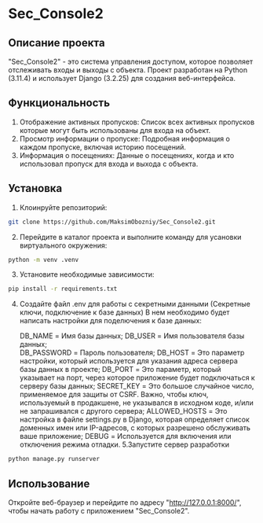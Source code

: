 Sec_Console2
===

Описание проекта
---
"Sec_Console2" - это система управления доступом, которое позволяет отслеживать входы и выходы с объекта. 
Проект разработан на Python (3.11.4) и использует Django (3.2.25) для создания веб-интерфейса.

Функциональность
---
1. Отображение активных пропусков: Список всех активных пропусков которые могут быть использованы для входа на объект.
2. Просмотр информации о пропуске: Подробная информация о каждом пропуске, включая историю посещений.
3. Информация о посещениях: Данные о посещениях, когда и кто использовал пропуск для входа и выхода с объекта.

Установка
-----
1. Клоинруйте репозиторий:
```bash
git clone https://github.com/MaksimObozniy/Sec_Console2.git
```

2. Перейдите в каталог проекта и выполните команду для усановки виртуального окружения:
```bash
python -m venv .venv
```

3. Установите необходимые зависимости:
```bash
pip install -r requirements.txt
```

4. Создайте файл .env для работы с секретными данными (Секретные ключи, подключение к базе данных)
   В нем необходимо будет написать настройки для поделючения к базе данных:

   DB_NAME = Имя базы данных;
   DB_USER = Имя пользователя базы данных;   
   DB_PASSWORD = Пароль пользователя;
   DB_HOST = Это параметр настройки, который используется для указания адреса сервера базы данных в проекте;
   DB_PORT = Это параметр, который указывает на порт, через которое приложение будет подключаться к серверу базы данных;
   SECRET_KEY = Это большое случайное число, применяемое для защиты от CSRF. Важно, чтобы ключ, используемый в продакшене, не указывался в исходном коде, и/или не запрашивался с другого сервера;
   ALLOWED_HOSTS = Это настройка в файле settings.py в Django, которая определяет список доменных имен или IP-адресов, с которых разрешено обслуживать ваше приложение;
   DEBUG = Используется для включения или отключения режима отладки.
5.Запустите сервер разработки
```bash
python manage.py runserver
```

Использование
----
Откройте веб-браузер и перейдите по адресу "http://127.0.0.1:8000/", чтобы начать работу с приложением "Sec_Console2".

